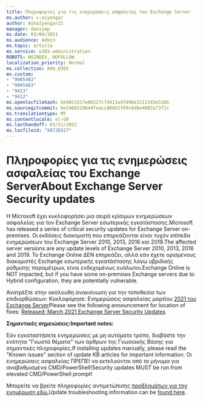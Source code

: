 ```yaml
---
title: Πληροφορίες για τις ενημερώσεις ασφαλείας του Exchange Server
ms.author: v-aiyengar
author: AshaIyengar21
manager: dansimp
ms.date: 03/04/2021
ms.audience: Admin
ms.topic: article
ms.service: o365-administration
ROBOTS: NOINDEX, NOFOLLOW
localization_priority: Normal
ms.collection: Adm_O365
ms.custom:
- "9005482"
- "9005483"
- "9413"
- "9412"
ms.openlocfilehash: 6e902151fe06227c74413a4fd98e3211343e510b
ms.sourcegitcommit: be246651064dfeacc866b2f69c0dbe4002a73f1c
ms.translationtype: MT
ms.contentlocale: el-GR
ms.lasthandoff: 03/11/2021
ms.locfileid: "50726527"
---
```

# <a name="about-exchange-server-security-updates"></a><span data-ttu-id="cf922-102">Πληροφορίες για τις ενημερώσεις ασφαλείας του Exchange Server</span><span class="sxs-lookup"><span data-stu-id="cf922-102">About Exchange Server Security updates</span></span>

<span data-ttu-id="cf922-103">Η Microsoft έχει κυκλοφορήσει μια σειρά κρίσιμων ενημερώσεων ασφαλείας για τον Exchange Server εσωτερικής εγκατάστασης.</span><span class="sxs-lookup"><span data-stu-id="cf922-103">Microsoft has released a series of critical security updates for Exchange Server on-premises.</span></span> <span data-ttu-id="cf922-104">Οι εκδόσεις διακομιστή που επηρεάζονται είναι τυχόν επίπεδα ενημερώσεων του Exchange Server 2010, 2013, 2016 και 2019.</span><span class="sxs-lookup"><span data-stu-id="cf922-104">The affected server versions are any update levels of Exchange Server 2010, 2013, 2016 and 2019.</span></span> <span data-ttu-id="cf922-105">Το Exchange Online ΔΕΝ επηρεάζει, αλλά εάν έχετε ορισμένους διακομιστές Exchange εσωτερικής εγκατάστασης λόγω υβριδικής ρύθμισης παραμέτρων, είναι ενδεχομένως ευάλωτοι.</span><span class="sxs-lookup"><span data-stu-id="cf922-105">Exchange Online is NOT impacted, but if you have some on-premises Exchange servers due to Hybrid configuration, they are potentially vulnerable.</span></span>

<span data-ttu-id="cf922-106">Ανατρέξτε στην ακόλουθη ανακοίνωση για την τοποθεσία των επιδιορθώσεων: Κυκλοφόρησε: Ενημερώσεις ασφαλείας μαρτίου [2021 του Exchange Server](https://techcommunity.microsoft.com/t5/exchange-team-blog/released-march-2021-exchange-server-security-updates/ba-p/2175901)</span><span class="sxs-lookup"><span data-stu-id="cf922-106">Please see the following announcement for location of fixes: [Released: March 2021 Exchange Server Security Updates](https://techcommunity.microsoft.com/t5/exchange-team-blog/released-march-2021-exchange-server-security-updates/ba-p/2175901)</span></span>

<span data-ttu-id="cf922-107">**Σημαντικές σημειώσεις:**</span><span class="sxs-lookup"><span data-stu-id="cf922-107">**Important notes:**</span></span>

<span data-ttu-id="cf922-108">Εάν εγκαταστήσετε ενημερώσεις με μη αυτόματο τρόπο, διαβάστε την ενότητα "Γνωστά θέματα" των άρθρων της Γνωσιακής Βάσης για σημαντικές πληροφορίες.</span><span class="sxs-lookup"><span data-stu-id="cf922-108">If installing updates manually, please read the "Known issues" section of update KB articles for important information.</span></span> <span data-ttu-id="cf922-109">Οι ενημερώσεις ασφαλείας ΠΡΕΠΕΙ να εκτελούνται από το μήνυμα για αναβαθμισμένα CMD/PowerShell!</span><span class="sxs-lookup"><span data-stu-id="cf922-109">Security updates MUST be run from elevated CMD/PowerShell prompt!</span></span>

<span data-ttu-id="cf922-110">Μπορείτε να βρείτε πληροφορίες αντιμετώπισης [προβλημάτων για την ενημέρωση εδώ.](https://aka.ms/exupdatefaq)</span><span class="sxs-lookup"><span data-stu-id="cf922-110">Update troubleshooting information can be [found here](https://aka.ms/exupdatefaq).</span></span>
